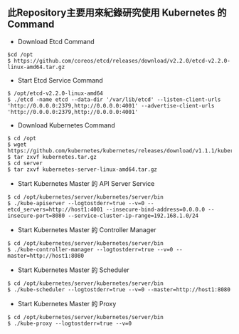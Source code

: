 ## 此Repository主要用來紀錄研究使用 Kubernetes 的 Command ##

* Download Etcd Command
```
$cd /opt
$ https://github.com/coreos/etcd/releases/download/v2.2.0/etcd-v2.2.0-linux-amd64.tar.gz
```

* Start Etcd Service Command
```
$ /opt/etcd-v2.2.0-linux-amd64
$ ./etcd -name etcd --data-dir '/var/lib/etcd' --listen-client-urls 'http://0.0.0.0:2379,http://0.0.0.0:4001' --advertise-client-urls 'http://0.0.0.0:2379,http://0.0.0.0:4001'
```

* Download Kubernetes Command
```
$ cd /opt
$ wget https://github.com/kubernetes/kubernetes/releases/download/v1.1.1/kubernetes.tar.gz
$ tar zxvf kubernetes.tar.gz
$ cd server
$ tar zxvf kubernetes-server-linux-amd64.tar.gz
```

* Start Kubernetes Master 的 API Server Service
```
$ cd /opt/kubernetes/server/kubernetes/server/bin
$ ./kube-apiserver --logtostderr=true --v=0 --etcd_servers=http://host1:4001 --insecure-bind-address=0.0.0.0 --insecure-port=8080 --service-cluster-ip-range=192.168.1.0/24
```

* Start Kubernetes Master 的 Controller Manager
```
$ cd /opt/kubernetes/server/kubernetes/server/bin
$ ./kube-controller-manager --logtostderr=true --v=0 --master=http://host1:8080
```

* Start Kubernetes Master 的 Scheduler
```
$ cd /opt/kubernetes/server/kubernetes/server/bin
$ ./kube-scheduler --logtostderr=true --v=0 --master=http://host1:8080
```

* Start Kubernetes Master 的 Proxy
```
$ cd /opt/kubernetes/server/kubernetes/server/bin
$ ./kube-proxy --logtostderr=true --v=0
```
